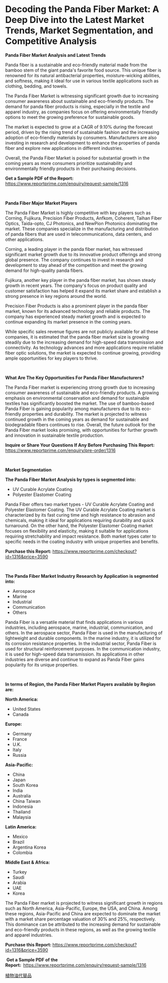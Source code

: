 <p><h1>Decoding the Panda Fiber Market: A Deep Dive into the Latest Market Trends, Market Segmentation, and Competitive Analysis</h1></p><p><strong>Panda Fiber Market Analysis and Latest Trends</strong></p>
<p><p>Panda fiber is a sustainable and eco-friendly material made from the bamboo stem of the giant panda's favorite food source. This unique fiber is renowned for its natural antibacterial properties, moisture-wicking abilities, and softness, making it ideal for use in various textile applications such as clothing, bedding, and towels.</p><p>The Panda Fiber Market is witnessing significant growth due to increasing consumer awareness about sustainable and eco-friendly products. The demand for panda fiber products is rising, especially in the textile and apparel industry, as companies focus on offering environmentally friendly options to meet the growing preference for sustainable goods.</p><p>The market is expected to grow at a CAGR of 9.10% during the forecast period, driven by the rising trend of sustainable fashion and the increasing adoption of eco-friendly materials by consumers. Manufacturers are also investing in research and development to enhance the properties of panda fiber and explore new applications in different industries.</p><p>Overall, the Panda Fiber Market is poised for substantial growth in the coming years as more consumers prioritize sustainability and environmentally friendly products in their purchasing decisions.</p></p>
<p><strong>Get a Sample PDF of the Report:&nbsp;</strong> <a href="https://www.reportprime.com/enquiry/request-sample/1316">https://www.reportprime.com/enquiry/request-sample/1316</a></p>
<p>&nbsp;</p>
<p><strong>Panda Fiber Major Market Players</strong></p>
<p><p>The Panda Fiber Market is highly competitive with key players such as Corning, Fujikura, Precision Fiber Products, Anfkom, Coherent, Taihan Fiber Optics, Taida-opto, CJ Photonics, and NewPion Photonics dominating the market. These companies specialize in the manufacturing and distribution of panda fibers that are used in telecommunications, data centers, and other applications.</p><p>Corning, a leading player in the panda fiber market, has witnessed significant market growth due to its innovative product offerings and strong global presence. The company continues to invest in research and development to stay ahead of the competition and meet the growing demand for high-quality panda fibers.</p><p>Fujikura, another key player in the panda fiber market, has shown steady growth in recent years. The company's focus on product quality and customer satisfaction has helped it expand its market share and establish a strong presence in key regions around the world.</p><p>Precision Fiber Products is also a prominent player in the panda fiber market, known for its advanced technology and reliable products. The company has experienced steady market growth and is expected to continue expanding its market presence in the coming years.</p><p>While specific sales revenue figures are not publicly available for all these companies, it is estimated that the panda fiber market size is growing steadily due to the increasing demand for high-speed data transmission and connectivity. As technology advances and more applications require reliable fiber optic solutions, the market is expected to continue growing, providing ample opportunities for key players to thrive.</p></p>
<p>&nbsp;</p>
<p><strong>What Are The Key Opportunities For Panda Fiber Manufacturers?</strong></p>
<p><p>The Panda Fiber market is experiencing strong growth due to increasing consumer awareness of sustainable and eco-friendly products. A growing emphasis on environmental conservation and demand for sustainable textiles has significantly boosted the market. The use of bamboo-based Panda Fiber is gaining popularity among manufacturers due to its eco-friendly properties and durability. The market is projected to witness continued growth in the coming years as demand for sustainable and biodegradable fibers continues to rise. Overall, the future outlook for the Panda Fiber market looks promising, with opportunities for further growth and innovation in sustainable textile production.</p></p>
<p><strong>Inquire or Share Your Questions If Any Before Purchasing This Report:</strong> <a href="https://www.reportprime.com/enquiry/pre-order/1316">https://www.reportprime.com/enquiry/pre-order/1316</a></p>
<p>&nbsp;</p>
<p><strong>Market Segmentation</strong></p>
<p><strong>The Panda Fiber Market Analysis by types is segmented into:</strong></p>
<p><ul><li>UV Curable Acrylate Coating</li><li>Polyester Elastomer Coating</li></ul></p>
<p><p>Panda Fiber offers two market types - UV Curable Acrylate Coating and Polyester Elastomer Coating. The UV Curable Acrylate Coating market is characterized by its fast curing time and high resistance to abrasion and chemicals, making it ideal for applications requiring durability and quick turnaround. On the other hand, the Polyester Elastomer Coating market focuses on flexibility and elasticity, making it suitable for applications requiring stretchability and impact resistance. Both market types cater to specific needs in the coating industry with unique properties and benefits.</p></p>
<p><strong>Purchase this Report:&nbsp;</strong><a href="https://www.reportprime.com/checkout?id=1316&price=3590">https://www.reportprime.com/checkout?id=1316&price=3590</a></p>
<p>&nbsp;</p>
<p><strong>The Panda Fiber Market Industry Research by Application is segmented into:</strong></p>
<p><ul><li>Aerospace</li><li>Marine</li><li>Industrial</li><li>Communication</li><li>Others</li></ul></p>
<p><p>Panda Fiber is a versatile material that finds applications in various industries, including aerospace, marine, industrial, communication, and others. In the aerospace sector, Panda Fiber is used in the manufacturing of lightweight and durable components. In the marine industry, it is utilized for its corrosion resistance properties. In the industrial sector, Panda Fiber is used for structural reinforcement purposes. In the communication industry, it is used for high-speed data transmission. Its applications in other industries are diverse and continue to expand as Panda Fiber gains popularity for its unique properties.</p></p>
<p>&nbsp;</p>
<p><strong>In terms of Region, the Panda Fiber Market Players available by Region are:</strong></p>
<p>
    <p> <strong> North America: </strong>
        <ul>
            <li>United States</li>
            <li>Canada</li>
        </ul>
        </p> 
    <p> <strong> Europe: </strong>
        <ul>
            <li>Germany</li>
            <li>France</li>
            <li>U.K.</li>
            <li>Italy</li>
            <li>Russia</li>
        </ul>
        </p> 
    <p> <strong> Asia-Pacific: </strong>
        <ul>
            <li>China</li>
            <li>Japan</li>
            <li>South Korea</li>
            <li>India</li>
            <li>Australia</li>
            <li>China Taiwan</li>
            <li>Indonesia</li>
            <li>Thailand</li>
            <li>Malaysia</li>
        </ul>
        </p> 
    <p> <strong> Latin America: </strong>
        <ul>
            <li>Mexico</li>
            <li>Brazil</li>
            <li>Argentina Korea</li>
            <li>Colombia</li>
        </ul>
        </p> 
    <p> <strong> Middle East & Africa: </strong>
        <ul>
            <li>Turkey</li>
            <li>Saudi</li>
            <li>Arabia</li>
            <li>UAE</li>
            <li>Korea</li>
        </ul>
    </p>
    </p>
<p><p>The Panda Fiber market is projected to witness significant growth in regions such as North America, Asia-Pacific, Europe, the USA, and China. Among these regions, Asia-Pacific and China are expected to dominate the market with a market share percentage valuation of 30% and 25%, respectively. This dominance can be attributed to the increasing demand for sustainable and eco-friendly products in these regions, as well as the growing textile and apparel industries.</p></p>
<p><strong>Purchase this Report: </strong><a href="https://www.reportprime.com/checkout?id=1316&price=3590">https://www.reportprime.com/checkout?id=1316&price=3590</a></p>
<p>&nbsp;<strong>Get a Sample PDF of the Report:&nbsp;&nbsp;</strong><a href="https://www.reportprime.com/enquiry/request-sample/1316">https://www.reportprime.com/enquiry/request-sample/1316</a></p>
<p><strong></strong></p>
<p><p><a href="https://github.com/lababdou/Market-Research-Report-List-3/blob/main/21137709263.md">植物油代替品</a></p></p>